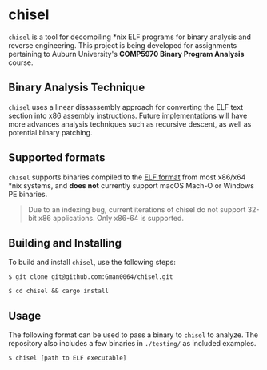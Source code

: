 # chisel
`chisel` is a tool for decompiling *nix ELF programs for binary analysis and reverse engineering. This project is being developed for assignments pertaining to Auburn University's **COMP5970 Binary Program Analysis** course.

## Binary Analysis Technique

`chisel` uses a linear dissassembly approach for converting the ELF text section into x86 assembly instructions. Future implementations will have more advances analysis techniques such as recursive descent, as well as potential binary patching.


## Supported formats

`chisel` supports binaries compiled to the [ELF format](https://en.wikipedia.org/wiki/Executable_and_Linkable_Format) from most x86/x64 *nix systems, and __does not__ currently support macOS Mach-O or Windows PE binaries.

> Due to an indexing bug, current iterations of chisel do not support 32-bit x86 applications. Only x86-64 is supported.


## Building and Installing

To build and install `chisel`, use the following steps:

```shell
$ git clone git@github.com:Gman0064/chisel.git

$ cd chisel && cargo install
```


## Usage

The following format can be used to pass a binary to `chisel` to analyze. The repository also includes a few binaries in `./testing/` as included examples.

```shell
$ chisel [path to ELF executable]
```
